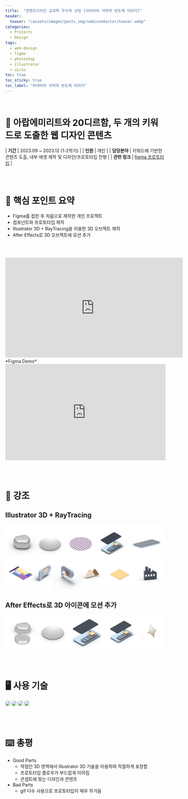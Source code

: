 ```yaml
---
title:  "콘텐츠디자인 교과목 우수작 선정 [아라비아 사막의 반도체 이야기]"
header:
  teaser: "/assets/images/posts_img/semiconductor/teaser.webp"
categories:
  - Projects
  - Design
tags:
  - web-design
  - figma
  - photoshop
  - illustrator
  - ui/ux
toc: true
toc_sticky: true
toc_label: "아라비아 사막의 반도체 이야기"
---
```

<style>
  .ico {
    border-radius: 5px;
    height: 30px;
    margin-bottom: 5px;
  }
</style>
<br>

# 📝 아랍에미리트와 20디르함, 두 개의 키워드로 도출한 웹 디자인 콘텐츠

| **기간**    | 2023.09 ~ 2023.12 (1-2학기)                                                                                     |
| **인원**    | 개인                                                                                    |
| **담당분야**  | 키워드에 기반한 콘텐츠 도출, 내부 에셋 제작 및 디자인/프로토타입 진행                                    |
| **관련 링크** | <a href="https://www.figma.com/proto/jb39JVsn3Wcy76QfqkwDK3/%EC%BD%98%ED%85%90%EC%B8%A0%EB%94%94%EC%9E%90%EC%9D%B8_2%ED%95%99%EA%B8%B0_%EC%97%B0%ED%95%A9PT-(Copy)?page-id=201%3A25&node-id=828-56&node-type=frame&viewport=1239%2C502%2C0.07&t=qcbsxAFTCJQRVfpB-1&scaling=min-zoom&content-scaling=fixed&starting-point-node-id=828%3A56&share=1" target="_blank">figma 프로토타입</a> |

<br><br>

# 🔑 핵심 포인트 요약
- Figma를 접한 후 처음으로 제작한 개인 프로젝트
- 컴포넌트와 프로토타입 제작
- Illustrator 3D + RayTracing을 이용한 3D 오브젝트 제작
- After Effects로 3D 오브젝트에 모션 추가

<br><br>
<iframe width="560" height="315" src="https://www.youtube-nocookie.com/embed/Qp1wwHoEu5I?si=prBgA7XgFjSiNzpp" title="YouTube video player" frameborder="0" allow="accelerometer; autoplay; clipboard-write; encrypted-media; gyroscope; picture-in-picture; web-share" referrerpolicy="strict-origin-when-cross-origin" allowfullscreen></iframe>
   
<br>
*Figma Demo*
<iframe style="border: 1px solid rgba(0, 0, 0, 0.1); width: 100%; aspect-ratio: 2 / 1.2;" src="https://embed.figma.com/proto/jb39JVsn3Wcy76QfqkwDK3/%EC%BD%98%ED%85%90%EC%B8%A0%EB%94%94%EC%9E%90%EC%9D%B8_2%ED%95%99%EA%B8%B0_%EC%97%B0%ED%95%A9PT-(Copy)?page-id=201%3A25&node-id=828-56&node-type=canvas&viewport=1239%2C502%2C0.07&scaling=scale-down-width&content-scaling=fixed&starting-point-node-id=828%3A56&share=1&embed-host=share" allowfullscreen></iframe>

<br><br>

# 📌 강조
## Illustrator 3D + RayTracing
![1-1](/assets/images/posts_img/semiconductor/1-1.webp)

## After Effects로 3D 아이콘에 모션 추가
![1-1](/assets/images/posts_img/semiconductor/2-1.webp)

<br><br>

# 🖥️ 사용 기술
<img class="ico" src="https://img.shields.io/badge/Adobe%20Photoshop-31A8FF?style=for-the-badge&logo=Adobe%20Photoshop&logoColor=black">
<img class="ico" src="https://img.shields.io/badge/Adobe%20Illustrator-FF9A00?style=for-the-badge&logo=adobe%20illustrator&logoColor=white">
<img class="ico" src="https://img.shields.io/badge/Adobe%20after%20affects-CF96FD?style=for-the-badge&logo=Adobe%20after%20effects&logoColor=393665">
<img class="ico" src="https://img.shields.io/badge/Figma-F24E1E?style=for-the-badge&logo=figma&logoColor=white">

<br><br>

# ⌨️ 총평
- Good Parts
  - 약점인 3D 영역에서 Illustrator 3D 기술을 이용하여 적절하게 포장함
  - 프로토타입 플로우가 부드럽게 이어짐
  - 콘셉트에 맞는 디자인과 콘텐츠
- Bad Parts
  - gif 다수 사용으로 프로토타입이 매우 무거움